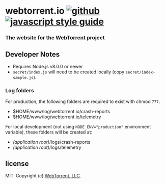 # webtorrent.io [![github][github-image]][github-url] [![javascript style guide][standard-image]][standard-url]

[github-image]: https://img.shields.io/github/workflow/status/webtorrent/webtorrent.io/ci/master
[github-url]: https://github.com/webtorrent/webtorrent.io/actions
[standard-image]: https://img.shields.io/badge/code_style-standard-brightgreen.svg
[standard-url]: https://standardjs.com

### The website for the [WebTorrent](https://webtorrent.io) project

## Developer Notes

- Requires Node.js v8.0.0 or newer
- `secret/index.js` will need to be created locally (copy `secret/index-sample.js`).

### Log folders

For production, the following folders are required to exist with chmod `777`.
- $HOME/www/log/webtorrent.io/crash-reports
- $HOME/www/log/webtorrent.io/telemetry

For local development (not using `NODE_ENV="production"` environment variable), these folders will be created at:

- *(application root)*/logs/crash-reports
- *(application root)*/logs/telemetry

## license

MIT. Copyright (c) [WebTorrent, LLC](https://webtorrent.io).
